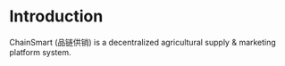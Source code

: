 # Introduction  

ChainSmart (品链供销) is a decentralized agricultural supply & marketing platform system.

